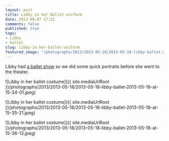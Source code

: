 ```yaml
---
layout: post
title: Libby in her Ballet uniform
date: 2013-09-07 17:21
comments: false
published: true
tags:
- Libby
- ballet
slug: libby-in-her-ballet-uniform
featured_image: "/photographs/2013/2013-05-18/2013-05-18-libby-ballet-2013-05-18-at-15-34-01.jpeg"
---
```

Libby had [a ballet show][1] so we did some quick portraits before she went to the theater.

![Libby in her ballet costume]({{ site.mediaUrlRoot }}/photographs/2013/2013-05-18/2013-05-18-libby-ballet-2013-05-18-at-15-34-01.jpeg)

![Libby in her ballet costume]({{ site.mediaUrlRoot }}/photographs/2013/2013-05-18/2013-05-18-libby-ballet-2013-05-18-at-15-35-21.jpeg)

![Libby in her ballet costume]({{ site.mediaUrlRoot }}/photographs/2013/2013-05-18/2013-05-18-libby-ballet-2013-05-18-at-15-36-13.jpeg)

[1]: /blog/2013/08/18/libby-dance-recital/
